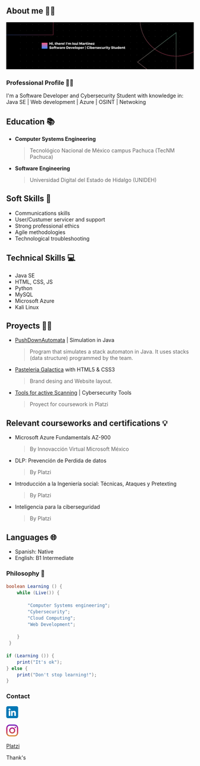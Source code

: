 ## About me 👨‍🚀
![Banner](https://github.com/IsuiLugo/IsuiLugo/blob/main/Images/Github%20profile.png?raw=true)
### Professional Profile 👨‍💻
I'm a Software Developer and Cybersecurity Student with knowledge in:  
Java SE | Web development | Azure | OSINT | Netwoking
                
## Education 📚
- **Computer Systems Engineering**
    > Tecnológico Nacional de México campus Pachuca (TecNM Pachuca)
- **Software Engineering**
    > Universidad Digital del Estado de Hidalgo (UNIDEH)

## Soft Skills 🚀
* Communications skills
* User/Custumer servicer and support
* Strong professional ethics
* Agile methodologies
* Technological troubleshooting
        
## Technical Skills 💻
* Java SE
* HTML, CSS, JS
* Python
* MySQL
* Microsoft Azure
* Kali Linux

## Proyects 👨‍🚀

* [PushDownAutomata](https://github.com/IsuiLugo/PDA) | Simulation in Java
  > Program that simulates a stack automaton in Java. It uses stacks (data structure) programmed by the team.
* [Pasteleria Galactica](https://github.com/IsuiLugo/Pasteleria) with HTML5 & CSS3
  > Brand desing and Website layout.
* [Tools for active Scanning](https://github.com/IsuiLugo/EscaneoActivoDeVulnerabilidades) | Cybersecurity Tools
  > Proyect for coursework in Platzi

## Relevant courseworks and certifications 💡
- Microsoft Azure Fundamentals AZ-900
  > By Innovacción Virtual Microsoft México
- DLP: Prevención de Perdida de datos
  >By Platzi
- Introducción a la Ingeniería social: Técnicas, Ataques y Pretexting
  >By Platzi
- Inteligencia para la ciberseguridad
  >By Platzi
        
## Languages 🌐
 - Spanish: Native
 - English: B1 Intermediate


### Philosophy 🤔
~~~ java
boolean Learning () { 
    while (Live()) {
        
        "Computer Systems engineering";
        "Cybersecurity";
        "Cloud Computing";
        "Web Development";
        
    }
 }
 
if (Learning ()) {
    print("It's ok");   
} else {
    print("Don't stop learning!");
}
~~~
### Contact

<a href="https://www.linkedin.com/in/isui-lugo-martinez"><img src="https://github.com/IsuiLugo/IsuiLugo/blob/main/Images/linkedin.png?raw=true" alt="Linkedin" ></a>  

<a href="https://www.instagram.com/isui_lugo_/"><img src="https://github.com/IsuiLugo/IsuiLugo/blob/main/Images/instagram.png?raw=true" alt="Linkedin" ></a>  

[Platzi](https://platzi.com/r/IsuLugoM/)  

Thank's
